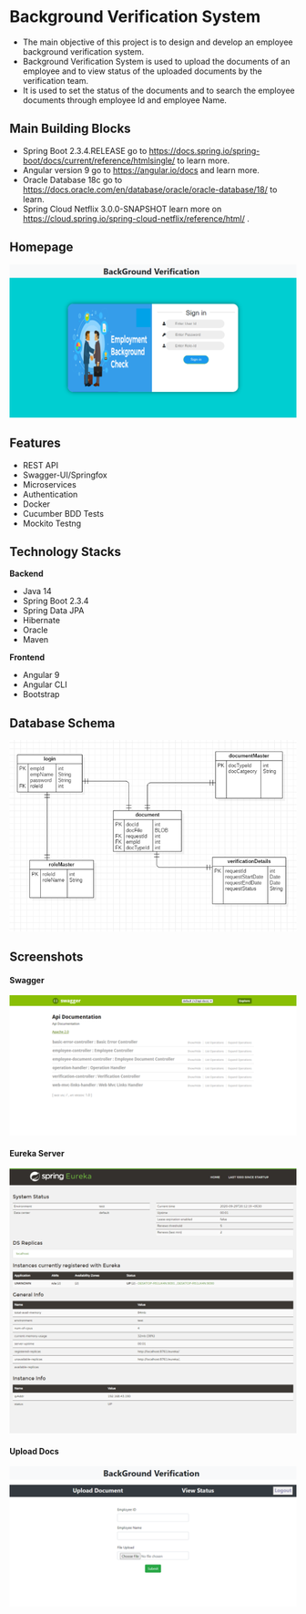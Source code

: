 # Background Verification System
 
* The main objective of this project is to design and develop an employee background verification system.
* Background Verification System is used to upload the documents of an employee and to view status of the uploaded documents by the verification team.
* It is used to set the status of the documents and to search the employee documents through employee Id and employee Name.

## Main Building Blocks
 * Spring Boot 2.3.4.RELEASE go to https://docs.spring.io/spring-boot/docs/current/reference/htmlsingle/ to learn more.
 * Angular version 9 go to https://angular.io/docs and learn more.
 * Oracle Database 18c go to https://docs.oracle.com/en/database/oracle/oracle-database/18/ to learn.
 * Spring Cloud Netflix 3.0.0-SNAPSHOT learn more on https://cloud.spring.io/spring-cloud-netflix/reference/html/ .
 
 ## Homepage
 ![](https://github.com/NishantChaudhary1/background-verification-system/blob/main/images/homepage.png)

## Features
- REST API
- Swagger-UI/Springfox
- Microservices
- Authentication
- Docker
- Cucumber BDD Tests
- Mockito Testng

## Technology Stacks
**Backend**
  - Java 14
  - Spring Boot 2.3.4
  - Spring Data JPA
  - Hibernate
  - Oracle
  - Maven
  
**Frontend**
  - Angular 9
  - Angular CLI
  - Bootstrap
  
  
 ## Database Schema
 ![](https://github.com/NishantChaudhary1/background-verification-system/blob/main/images/ER_BGV_FINALIZED.PNG)
  
 ## Screenshots
 #### Swagger
 ![Swagger](https://github.com/NishantChaudhary1/background-verification-system/blob/main/images/swagger-ui.png)
 #### Eureka Server
 ![Eureka Server](https://github.com/NishantChaudhary1/background-verification-system/blob/main/images/eureka-server.png)
 #### Upload Docs 
 ![Upload Documents](https://github.com/NishantChaudhary1/background-verification-system/blob/main/images/uploadDocument-ui.png)
 
